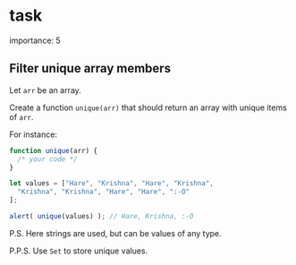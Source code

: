 # task

importance: 5

## Filter unique array members

Let `arr` be an array.

Create a function `unique(arr)` that should return an array with unique items of `arr`.

For instance:

```javascript
function unique(arr) {
  /* your code */
}

let values = ["Hare", "Krishna", "Hare", "Krishna",
  "Krishna", "Krishna", "Hare", "Hare", ":-O"
];

alert( unique(values) ); // Hare, Krishna, :-O
```

P.S. Here strings are used, but can be values of any type.

P.P.S. Use `Set` to store unique values.


